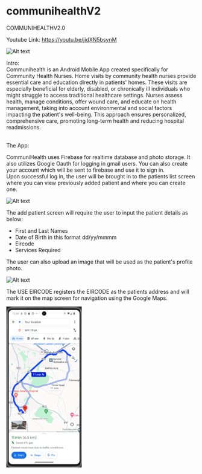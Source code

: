 # communihealthV2
COMMUNIHEALTHV2.0

Youtube Link: https://youtu.be/jidXN5bsynM

<img src="https://github.com/emanlapaz/communihealthV2/assets/96552779/4683f2f4-6774-4393-9621-7f6d4c5adf94" alt="Alt text" width="200"/>


Intro:
<br>
 Communihealth is an Android Mobile App created specifically for Community Health Nurses. Home visits by community health nurses provide essential care and education directly in patients' homes. These visits are especially beneficial for elderly, disabled, or chronically ill individuals who might struggle to access traditional healthcare settings. Nurses assess health, manage conditions, offer wound care, and educate on health management, taking into account environmental and social factors impacting the patient's well-being. This approach ensures personalized, comprehensive care, promoting long-term health and reducing hospital readmissions. 

<br>
The App:

CommuniHealth uses Firebase for realtime database and photo storage. It also utilizes Google Oauth for logging in gmail users. You can also create your account which will be sent to firebase and use it to sign in. <br>
Upon successful log in, the user will be brought in to the patients list screen where you can view previously added patient and where you can create one. <br>

<img src="https://github.com/emanlapaz/communihealthV2/assets/96552779/203dad0f-5408-42cc-9390-bbc0db4da526" alt="Alt text" width="200"/><br>

The add patient screen will require the user to input the patient details as below: <br>
- First and Last Names<br>
- Date of Birth in this format dd/yy/mmmm <br>
- Eircode <br>
- Services Required <br>

The user can also upload an image that will be used as the patient's profile photo. <br>

<img src="https://github.com/emanlapaz/communihealthV2/assets/96552779/709129a6-b455-4d55-873e-b1e1e8cb38dc" alt="Alt text" width="200"/><br>

The USE EIRCODE registers the EIRCODE as the patients address and will mark it on the map screen for navigation using the Google Maps. <br>

<img src="https://github.com/emanlapaz/communihealthV2/blob/master/app/src/main/res/drawable/7_navigate.png" alt="Alt text" width="200"/><br>









 
 
